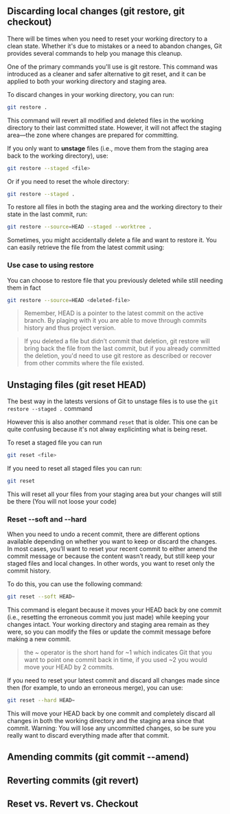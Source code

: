 ## Discarding local changes (git restore, git checkout)

There will be times when you need to reset your working directory to a clean state. Whether it's due to mistakes or a need to abandon changes, Git provides several commands to help you manage this cleanup.

One of the primary commands you'll use is git restore. This command was introduced as a cleaner and safer alternative to git reset, and it can be applied to both your working directory and staging area.

To discard changes in your working directory, you can run:

```sh
git restore .
```

This command will revert all modified and deleted files in the working directory to their last committed state. However, it will not affect the staging area—the zone where changes are prepared for committing.

If you only want to **unstage** files (i.e., move them from the staging area back to the working directory), use:

```sh
git restore --staged <file>
```

Or if you need to reset the whole directory:

```sh
git restore --staged .
```

To restore all files in both the staging area and the working directory to their state in the last commit, run:

```sh
git restore --source=HEAD --staged --worktree .
```

Sometimes, you might accidentally delete a file and want to restore it. You can easily retrieve the file from the latest commit using:

### Use case to using restore

You can choose to restore file that you previously deleted while still needing them in fact

```sh
git restore --source=HEAD <deleted-file>
```

> Remember, HEAD is a pointer to the latest commit on the active branch. By plaging with it you are able to move through commits history and thus project version.

> If you deleted a file but didn’t commit that deletion, git restore will bring back the file from the last commit, but if you already committed the deletion, you'd need to use git restore as described or recover from other commits where the file existed.

## Unstaging files (git reset HEAD)

The best way in the latests versions of Git to unstage files is to use the `git restore --staged .` command

However this is also another command `reset` that is older. This one can be quite confusing because it's not alway explicinting what is being reset.

To reset a staged file you can run

```sh
git reset <file>
```

If you need to reset all staged files you can run:

```sh
git reset
```

This will reset all your files from your staging area but your changes will still be there (You will not loose your code)

### Reset --soft and --hard

When you need to undo a recent commit, there are different options available depending on whether you want to keep or discard the changes. In most cases, you’ll want to reset your recent commit to either amend the commit message or because the content wasn’t ready, but still keep your staged files and local changes. In other words, you want to reset only the commit history.

To do this, you can use the following command:

```sh
git reset --soft HEAD~
```

This command is elegant because it moves your HEAD back by one commit (i.e., resetting the erroneous commit you just made) while keeping your changes intact. Your working directory and staging area remain as they were, so you can modify the files or update the commit message before making a new commit.

> the ~ operator is the short hand for ~1 which indicates Git that you want to point one commit back in time, if you used ~2 you would move your HEAD by 2 commits.

If you need to reset your latest commit and discard all changes made since then (for example, to undo an erroneous merge), you can use:

```sh
git reset --hard HEAD~
```

This will move your HEAD back by one commit and completely discard all changes in both the working directory and the staging area since that commit. Warning: You will lose any uncommitted changes, so be sure you really want to discard everything made after that commit.

## Amending commits (git commit --amend)

## Reverting commits (git revert)

## Reset vs. Revert vs. Checkout

